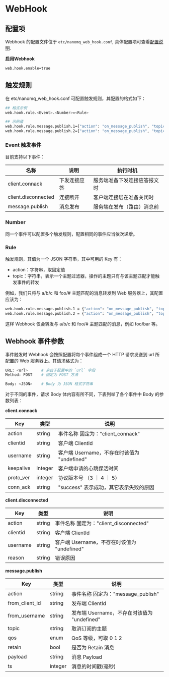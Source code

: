 # WebHook



## 配置项

Webhook 的配置文件位于 `etc/nanomq_web_hook.conf`, 具体配置项可查看[配置说明](./config-description.md).

**启用Webhook**

```bash
web.hook.enable=true
```

## 触发规则

在 etc/nanomq_web_hook.conf 可配置触发规则，其配置的格式如下：

```bash
## 格式示例
web.hook.rule.<Event>.<Number>=<Rule>

## 示例值
web.hook.rule.message.publish.1={"action": "on_message_publish", "topic": "a/b/c"}
web.hook.rule.message.publish.2={"action": "on_message_publish", "topic": "foo/#"}
```

### Event 触发事件

目前支持以下事件：

| 名称                | 说明         | 执行时机                     |
| ------------------- | ------------ | ---------------------------- |
| client.connack      | 下发连接应答 | 服务端准备下发连接应答报文时 |
| client.disconnected | 连接断开     | 客户端连接层在准备关闭时     |
| message.publish     | 消息发布     | 服务端在发布（路由）消息前   |

### Number

同一个事件可以配置多个触发规则，配置相同的事件应当依次递增。

### Rule

触发规则，其值为一个 JSON 字符串，其中可用的 Key 有：

- action：字符串，取固定值
- topic：字符串，表示一个主题过滤器，操作的主题只有与该主题匹配才能触发事件的转发

例如，我们只将与 a/b/c 和 foo/# 主题匹配的消息转发到 Web 服务器上，其配置应该为：

```bash
web.hook.rule.message.publish.1 = {"action": "on_message_publish", "topic": "a/b/c"}
web.hook.rule.message.publish.2 = {"action": "on_message_publish", "topic": "foo/#"}
```

这样 Webhook 仅会转发与 a/b/c 和 foo/# 主题匹配的消息，例如 foo/bar 等。

## Webhook 事件参数

事件触发时 Webhook 会按照配置将每个事件组成一个 HTTP 请求发送到 url 所配置的 Web 服务器上。其请求格式为：

```bash
URL: <url>      # 来自于配置中的 `url` 字段
Method: POST    # 固定为 POST 方法

Body: <JSON>    # Body 为 JSON 格式字符串
```

对于不同的事件，请求 Body 体内容有所不同，下表列举了各个事件中 Body 的参数列表：

**client.connack**

| Key       | 类型    | 说明                                        |
| --------- | ------- | ------------------------------------------- |
| action    | string  | 事件名称 固定为："client_connack"           |
| clientid  | string  | 客户端 ClientId                             |
| username  | string  | 客户端 Username，不存在时该值为 "undefined" |
| keepalive | integer | 客户端申请的心跳保活时间                    |
| proto_ver | integer | 协议版本号 （3 ｜ 4 ｜ 5）                  |
| conn_ack  | string  | "success" 表示成功，其它表示失败的原因      |

**client.disconnected**

| Key      | 类型   | 说明                                        |
| -------- | ------ | ------------------------------------------- |
| action   | string | 事件名称 固定为："client_disconnected"      |
| clientid | string | 客户端 ClientId                             |
| username | string | 客户端 Username，不存在时该值为 "undefined" |
| reason   | string | 错误原因                                    |

**message.publish**

| Key            | 类型    | 说明                                        |
| -------------- | ------- | ------------------------------------------- |
| action         | string  | 事件名称 固定为："message_publish"          |
| from_client_id | string  | 发布端 ClientId                             |
| from_username  | string  | 发布端 Username，不存在时该值为 "undefined" |
| topic          | string  | 取消订阅的主题                              |
| qos            | enum    | QoS 等级，可取 0 1 2                        |
| retain         | bool    | 是否为 Retain 消息                          |
| payload        | string  | 消息 Payload                                |
| ts             | integer | 消息的时间戳(毫秒)                          |